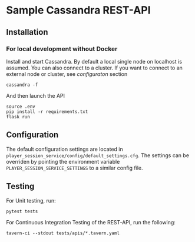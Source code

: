 # Sample Cassandra REST-API

## Installation

### For local development without Docker
Install and start Cassandra.
By default a local single node on localhost is assumed. You can also connect to a cluster.
If you want to connect to an external node or cluster, see _configuraton_ section
```
cassandra -f
```
And then launch the API
```
source .env
pip install -r requirements.txt
flask run
```

## Configuration
The default configuration settings are located in `player_session_service/config/default_settings.cfg`.
The settings can be overriden by pointing the environment variable `PLAYER_SESSION_SERVICE_SETTINGS` to a similar config file.


## Testing
For Unit testing, run:
```
pytest tests
```
For Continuous Integration Testing of the REST-API, run the following:
```
tavern-ci --stdout tests/apis/*.tavern.yaml
```
